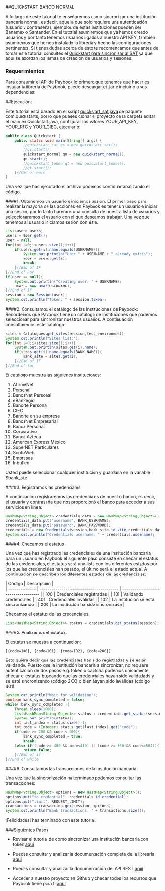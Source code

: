 
##QUICKSTART BANCO NORMAL

A lo largo de este tutorial te enseñaremos como sincronizar una institución bancaria normal, es decir, aquella que solo requiere una autenticación (usuario y contraseña), ejemplos de estas instituciones pueden ser Banamex o Santander. En el tutorial asumiremos que ya hemos creado usuarios y por tanto tenemos usuarios ligados a nuestra API KEY, también asumiremos que hemos instalado la librería y hecho las configuraciones pertinentes. Si tienes dudas acerca de esto te recomendamos que antes de tomar este tutorial consultes el [Quickstart para sincronizar al SAT](https://github.com/Paybook/sync-php/blob/master/doc/quickstart_sat.md) ya que aquí se abordan los temas de creación de usuarios y sesiones.  

### Requerimientos

Para consumir el API de Paybook lo primero que tenemos que hacer es instalar la libreria de Paybook, puede descargar el .jar e incluirlo a sus dependencias:

##Ejecución:

Este tutorial está basado en el script [quickstart_sat.java](https://github.com/Paybook/sync-java/blob/master/src/main/java/com/quickstarts/quickstart_normal.java) de paquete com.quickstarts, por lo que puedes clonar el proyecto de la carpeta editar el main en Quickstart.java, configurar los valores YOUR_API_KEY, YOUR_RFC y YOUR_CIEC, ejecutarlo:

```java
public class Quickstart {	
	public static void main(String[] args) {
		//quickstart_sat qs = new quickstart_sat();
		//qs.start();    
		quickstart_normal qn = new quickstart_normal();
		qn.start();
		//quickstart_token qt = new quickstart_token();
		//qt.start();
	}//End of main
}
```

Una vez que has ejecutado el archivo podemos continuar analizando el código.

####1. Obtenemos un usuario e iniciamos sesión:
El primer paso para realizar la mayoría de las acciones en Paybook es tener un usuario e iniciar una sesión, por lo tanto haremos una consulta de nuestra lista de usuarios y seleccionaremos el usuario con el que deseamos trabajar. Una vez que tenemos al usuario iniciamos sesión con éste.

```java
List<User> users;
users = User.get();
user = null;
for(int i=0;i<users.size();i++){
	if(users.get(i).name.equals(USERNAME)){
		System.out.println("User " + USERNAME + " already exists");
		user = users.get(i);
		break;
	}//End of IF
}//End of For
if(user == null){
	System.out.println("Creating user: " + USERNAME);
	user = new User(USERNAME);
}//End of IF
session = new Session(user);
System.out.println("Token: " + session.token);
```

####2. Consultamos el catálogo de las instituciones de Paybook:
Recordemos que Paybook tiene un catálogo de instituciones que podemos seleccionar para sincronizar nuestros usuarios. A continuación consultaremos este catálogo:

```java
sites = Catalogues.get_sites(session,test_environment);
System.out.println("Sites list:");
for(int i=0;i<sites.size();i++){
	System.out.println(sites.get(i).name);
	if(sites.get(i).name.equals(BANK_NAME)){
		bank_site = sites.get(i); 
	}//End of IF
}//End of for
```

El catálogo muestra las siguienes instituciones:

1. AfirmeNet
2. Personal
3. BancaNet Personal
4. eBanRegio
5. Banorte Personal
6. CIEC
7. Banorte en su empresa
8. BancaNet Empresarial
9. Banca Personal
10. Corporativo
11. Banco Azteca
12. American Express México
13. SuperNET Particulares
14. ScotiaWeb
15. Empresas
16. InbuRed

Usted puede seleccionar cualquier institución y guardarla en la variable $bank_site.

####3. Registramos las credenciales:

A continuación registraremos las credenciales de nuestro banco, es decir, el usuario y contraseña que nos proporcionó el banco para acceder a sus servicios en línea:

```java
HashMap<String,Object> credentials_data = new HashMap<String,Object>();
credentials_data.put("username", BANK_USERNAME);
credentials_data.put("password", BANK_PASSWORD);
credentials = new Credentials(session,bank_site.id_site,credentials_data); 
System.out.println("Credentials username: " + credentials.username);
```
####4. Checamos el estatus

Una vez que has registrado las credenciales de una institución bancaria para un usuario en Paybook el siguiente paso consiste en checar el estatus de las credenciales, el estatus será una lista con los diferentes estados por los que las credenciales han pasado, el último será el estado actual. A continuación se describen los diferentes estados de las credenciales:

| Código         | Descripción                                |                                
| -------------- | ---------------------------------------- | ------------------------------------ |
| 100 | Credenciales registradas   | 
| 101 | Validando credenciales  | 
| 401      | Credenciales inválidas    |
| 102      | La institución se está sincronizando    |
| 200      | La institución ha sido sincronizada    | 

Checamos el estatus de las credenciales:

```java
List<HashMap<String,Object>> status = credentials.get_status(session);
```
####5. Analizamos el estatus:

El estatus se muestra a continuación:

```
[{code=100}, {code=101}, {code=102}, {code=200}]
```

Esto quiere decir que las credenciales han sido registradas y se están validando. Puesto que la institución bancaria a sincronizar, no requiere autenticación de dos pasos e.g. token o captcha podemos únicamente checar el estatus buscando que las credenciales hayan sido validadads y se esté sincronizando (código 2XX) o bien hayan sido inválidas (código 401)

```java
System.out.println("Wait for validation");
boolean bank_sync_completed = false;
while(!bank_sync_completed ){
	Thread.sleep(1000);
	List<HashMap<String,Object>> status = credentials.get_status(session);
	System.out.println(status);
	int last_index = status.size()-1;
	int code = (Integer) status.get(last_index).get("code");
	if(code >= 200 && code < 400){
		bank_sync_completed = true;
		break;
	}else if((code >= 400 && code<410) || (code >= 500 && code<=504)){
		return false;
	}//End of if
}//End of while
```

####6. Consultamos las transacciones de la institución bancaria:

Una vez que la sincronización ha terminado podemos consultar las transacciones:

```java
HashMap<String,Object> options = new HashMap<String,Object>();
options.put("id_credential", credentials.id_credential);
options.put("limit", REQUEST_LIMIT);
transactions = Transaction.get(session, options);
System.out.println("Bank transactions: " + transactions.size());
```

¡Felicidades! has terminado con este tutorial.

###Siguientes Pasos

- Revisar el tutorial de como sincronizar una institución bancaria con token [aquí](https://github.com/Paybook/sync-java/blob/master/src/main/java/com/quickstarts/quickstart_token_bank.md)

- Puedes consultar y analizar la documentación completa de la librearía [aquí](https://github.com/Paybook/sync-java/blob/master/README.md)

- Puedes consultar y analizar la documentación del API REST [aquí](https://www.paybook.com/sync/docs)

- Acceder a nuestro proyecto en Github y checar todos los recursos que Paybook tiene para ti [aquí](https://github.com/Paybook)














